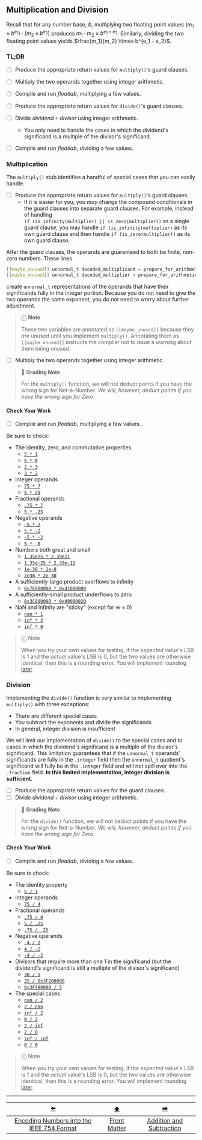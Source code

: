 ## Multiplication and Division

Recall that for any number base, $b$, multiplying two floating point values $(m_1 \times b^{e_1}) \cdot (m_2 \times b^{e_2})$ produces $m_1 \cdot m_2 \times b^{e_1 + e_2}$.
Similarly, dividing the two floating point values yields $\frac{m_1}{m_2} \times b^{e_1 - e_2}$.

### TL;DR

- [ ] Produce the appropriate return values for `multiply()`'s guard clauses.
- [ ] Multiply the two operands together using integer arithmetic.
- [ ] Compile and run *floatlab*, multiplying a few values.


- [ ] Produce the appropriate return values for `divide()`'s guard clauses.
- [ ] Divide $dividend \div divisor$ using integer arithmetic.
  - You only need to handle the cases in which the dividend's significand is a multiple of the divisor's significand.
- [ ] Compile and run *floatlab*, dividing a few values.


### Multiplication

The `multiply()` stub identifies a handful of special cases that you can easily handle.
- [ ] Produce the appropriate return values for `multiply()`'s guard clauses.
  - If it is easier for you, you *may* change the compound conditionals in the guard clauses into separate guard clauses.
    For example, instead of handling \
    `if (is_infinity(multiplier) || is_zero(multiplier))` as a single guard clause,
    you may handle `if (is_infinity(multiplier)` as its own guard clause and then handle `if (is_zero(multiplier))` as its own guard clause.

After the guard clauses, the operands are guaranteed to both be finite, non-zero numbers.
These lines
```c
[[maybe_unused]] unnormal_t decoded_multiplicand = prepare_for_arithmetic(decode(multiplicand));
[[maybe_unused]] unnormal_t decoded_multiplier = prepare_for_arithmetic(decode(multiplier));
```
create `unnormal_t` representations of the operands that have their significands fully in the integer portion.
Because you do not need to give the two operands the same exponent, you do not need to worry about further adjustment.

> ⓘ **Note**
> 
> These two variables are annotated as `[[maybe_unused]]` because they *are* unused until you implement `multiply()`.
> Annotating them as `[[maybe_unused]]` instructs the compiler not to issue a warning about them being unused.

- [ ] Multiply the two operands together using integer arithmetic.

> 📝 **Grading Note**
>
> For the `multiply()` function, we will not deduct points if you have the wrong sign for Not-a-Number.
> *We will, however, deduct points if you have the wrong sign for Zero.*


#### Check Your Work

- [ ] Compile and run *floatlab*, multiplying a few values.

Be sure to check:
- The identity, zero, and commutative properties
  - <u>`5 * 1`</u>
  - <u>`5 * 0`</u>
  - <u>`2 * 3`</u>
  - <u>`3 * 2`</u>
- Integer operands
  - <u>`75 * 7`</u>
  - <u>`5 * 25`</u>
- Fractional operands
  - <u>`.75 * 7`</u>
  - <u>`5 * .25`</u>
- Negative operands
  - <u>`-5 * 2`</u>
  - <u>`5 * -2`</u>
  - <u>`-5 * -2`</u>
  - <u>`5 * -0`</u>
- Numbers both great and small
  - <u>`1.35e25 * 2.39e11`</u>
  - <u>`1.35e-25 * 2.39e-11`</u>
  - <u>`1e-30 * 1e-8`</u>
  - <u>`2e30 * 2e-30`</u>
- A sufficiently-large product overflows to infinity
  - <u>`0x7E000000 * 0x41000000`</u>
- A sufficiently-small product underflows to zero
  - <u>`0x3C800000 * 0x00000020`</u>
- NaN and Infinity are "sticky" (except for $\infty \times 0$)
  - <u>`nan * 1`</u>
  - <u>`inf * 2`</u>
  - <u>`inf * 0`</u>
    
<!--
The first of these requires rounding up
  - <u>`1.65e25 * 2.39e11`</u>
  - <u>`1.65e-25 * 2.39e-11`</u>
-->

> ⓘ Note
> 
> When you try your own values for testing, if the *expected* value's LSB is 1 and the *actual* value's LSB is 0,
> but the two values are otherwise identical, then this is a rounding error.
> You will implement rounding [later](08-rounding.md).

### Division

Implementing the `divide()` function is very similar to implementing `multiply()` with three exceptions:
- There are different special cases
- You subtract the exponents and divide the significands
- In general, integer division is insufficient

We will limit our implementation of `divide()` to the special cases and to cases in which the dividend's significand is a multiple of the divisor's significand.
This limitation guarantees that if the `unnormal_t` operands' significands are fully in the `.integer` field then the `unnormal_t` quotient's significand will fully be in the `.integer` field and will not spill over into the `.fraction` field.
**In this limited implementation, integer division is sufficient.**

- [ ] Produce the appropriate return values for the guard clauses.
- [ ] Divide $dividend \div divisor$ using integer arithmetic.

> 📝 **Grading Note**
>
> For the `divide()` function, we will not deduct points if you have the wrong sign for Not-a-Number.
> *We will, however, deduct points if you have the wrong sign for Zero.*


#### Check Your Work

- [ ] Compile and run *floatlab*, dividing a few values.

Be sure to check:
- The identity property
  - <u>`5 / 1`</u>
- Integer operands
  - <u>`75 / 4`</u>
- Fractional operands
  - <u>`.75 / 4`</u>
  - <u>`5 / .25`</u>
  - <u>`.75 / .25`</u>
- Negative operands
  - <u>`-4 / 2`</u>
  - <u>`4 / -2`</u>
  - <u>`-4 / -2`</u>
- Divisors that require more than one 1 in the significand (but the dividend's significand is still a multiple of the divisor's significand)
  - <u>`30 / 5`</u>
  - <u>`25 / 0x3F200000`</u>
  - <u>`0x3F480000 / 5`</u>
- The special cases
  - <u>`nan / 2`</u>
  - <u>`2 / nan`</u>
  - <u>`inf / 2`</u>
  - <u>`0 / 2`</u>
  - <u>`2 / inf`</u>
  - <u>`2 / 0`</u>
  - <u>`inf / inf`</u>
  - <u>`0 / 0`</u>

> ⓘ Note
>
> When you try your own values for testing, if the *expected* value's LSB is 1 and the *actual* value's LSB is 0,
> but the two values are otherwise identical, then this is a rounding error.
> You will implement rounding [later](08-rounding.md).

---

|                    [⬅️](05-normalization.md)                     |      [⬆️](../../IntegerLab/README.md)      |            [➡️](07-add-subtract.md)            |
|:----------------------------------------------------------------:|:------------------------------------------:|:----------------------------------------------:|
| [Encoding Numbers into the IEEE 754 Format](05-normalization.md) | [Front Matter](../../IntegerLab/README.md) | [Addition and Subtraction](07-add-subtract.md) |
